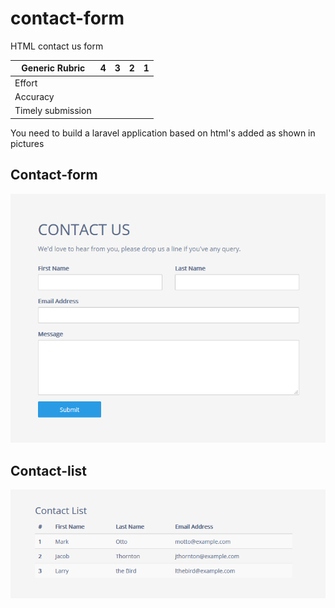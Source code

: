 # contact-form
HTML contact us form


| Generic Rubric | 4 | 3 | 2 | 1 |
| --- | --- | --- | --- | --- |
| Effort |  |  |  |  |
| Accuracy |  |  |  |  |
| Timely submission |  |  |  |  |



You need to build a laravel application based on html's added as shown in pictures

## Contact-form

![contact form](https://github.com/badranawad/contact-form/raw/master/contact%20form.png)

## Contact-list

![alt text](https://github.com/badranawad/contact-form/raw/master/contact-list.png)
